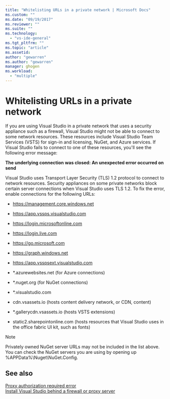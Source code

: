 ```yaml
---
title: "Whitelisting URLs in a private network | Microsoft Docs"
ms.custom: ""
ms.date: "09/19/2017"
ms.reviewer: ""
ms.suite: ""
ms.technology: 
  - "vs-ide-general"
ms.tgt_pltfrm: ""
ms.topic: "article"
ms.assetid: 
author: "gewarren"
ms.author: "gewarren"
manager: ghogen
ms.workload: 
  - "multiple"
---
```

# Whitelisting URLs in a private network

If you are using Visual Studio in a private network that uses a security appliance such as a firewall, Visual Studio might not be able to connect to some network resources. These resources include Visual Studio Team Services (VSTS) for sign-in and licensing, NuGet, and Azure services. If Visual Studio fails to connect to one of these resources, you'll see the following error message:

  **The underlying connection was closed: An unexpected error occurred on send**

Visual Studio uses Transport Layer Security (TLS) 1.2 protocol to connect to network resources. Security appliances on some private networks block certain server connections when Visual Studio uses TLS 1.2. To fix the error, enable connections for the following URLs:

- https://management.core.windows.net

- https://app.vssps.visualstudio.com

- https://login.microsoftonline.com

- https://login.live.com

- https://go.microsoft.com

- https://graph.windows.net

- https://app.vsspsext.visualstudio.com

- *.azurewebsites.net (for Azure connections)

- *.nuget.org (for NuGet connections)

- *.visualstudio.com

- cdn.vsassets.io (hosts content delivery network, or CDN, content)

- *.gallerycdn.vsassets.io (hosts VSTS extensions)

- static2.sharepointonline.com (hosts resources that Visual Studio uses in the office fabric UI kit, such as fonts)

> [!NOTE]
> Privately owned NuGet server URLs may not be included in the list above. You can check the NuGet servers you are using by opening up %APPData%\Nuget\NuGet.Config.

## See also

[Proxy authorization required error](../ide/reference/proxy-authorization-required.md)  
[Install Visual Studio behind a firewall or proxy server](../install/install-visual-studio-behind-a-firewall-or-proxy-server.md)
